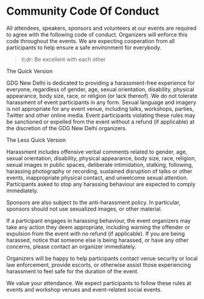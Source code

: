 # Community Code Of Conduct

All attendees, speakers, sponsors and volunteers at our events are required to agree with the following code of conduct. Organizers will enforce this code throughout the events. We are expecting cooperation from all participants to help ensure a safe environment for everybody.

> tl;dr: Be excellent with each other


The Quick Version

GDG New Delhi is dedicated to providing a harassment-free experience for everyone, regardless of gender, age, sexual orientation, disability, physical appearance, body size, race, or religion (or lack thereof). We do not tolerate harassment of event participants in any form. Sexual language and imagery is not appropriate for any event venue, including talks, workshops, parties, Twitter and other online media. Event participants violating these rules may be sanctioned or expelled from the event without a refund (if applicable) at the discretion of the GDG New Delhi organizers.

The Less Quick Version

Harassment includes offensive verbal comments related to gender, age, sexual orientation, disability, physical appearance, body size, race, religion, sexual images in public spaces, deliberate intimidation, stalking, following, harassing photography or recording, sustained disruption of talks or other events, inappropriate physical contact, and unwelcome sexual attention. Participants asked to stop any harassing behaviour are expected to comply immediately.

Sponsors are also subject to the anti-harassment policy. In particular, sponsors should not use sexualized images, or other material. 

If a participant engages in harassing behaviour, the event organizers may take any action they deem appropriate, including warning the offender or expulsion from the event with no refund (if applicable). If you are being harassed, notice that someone else is being harassed, or have any other concerns, please contact an organizer immediately.

Organizers will be happy to help participants contact venue security or local law enforcement, provide escorts, or otherwise assist those experiencing harassment to feel safe for the duration of the event.

We value your attendance. We expect participants to follow these rules at events and workshop venues and event-related social events.
